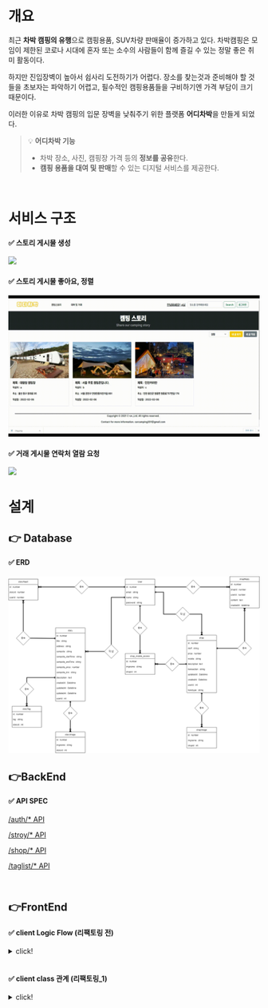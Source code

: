 # 개요

최근 **차박 캠핑의 유행**으로 캠핑용품, SUV차량 판매율이 증가하고 있다. 차박캠핑은 모임이 제한된 코로나 시대에 혼자 또는 소수의 사람들이 함께 즐길 수 있는 정말 좋은 취미 활동이다.

하지만 진입장벽이 높아서 쉽사리 도전하기가 어렵다. 장소를 찾는것과 준비해야 할 것들을 초보자는 파악하기 어렵고, 필수적인 캠핑용품들을 구비하기엔 가격 부담이 크기 때문이다.

이러한 이유로 차박 캠핑의 입문 장벽을 낮춰주기 위한 플랫폼 **어디차박**을 만들게 되었다.

> 💡 **어디차박 기능**
>
> - 차박 장소, 사진, 캠핑장 가격 등의 **정보를 공유**한다.
> - **캠핑 용품을 대여 및 판매**할 수 있는 디지털 서비스를 제공한다.

<br>

# 서비스 구조

#### ✅ 스토리 게시물 생성

<img src="./spec/image/스토리-생성.gif">

<br>

#### ✅ 스토리 게시물 좋아요, 정렬

<img src="./spec/image/하트_정렬.gif">

<br>

#### ✅ 거래 게시물 연락처 열람 요청

<img src="./spec/image/연락처열람.gif">

<br>

# 설계

## 👉 Database

#### ✅ ERD

<img src="./spec/erd.png">

<br>

## 👉BackEnd

#### ✅ API SPEC

[/auth/\* API](./spec/Backend/api/auth) <br>

[/stroy/\* API](./spec/Backend/api/story)<br>

[/shop/\* API](./spec/Backend/api/shop)<br>

[/taglist/\* API](./spec/Backend/api/taglist_API.md)

<br>

## 👉FrontEnd

#### ✅ client Logic Flow (리팩토링 전)

<details>
<summary>click!</summary>
<div markdown="1">

<img src="./spec/Frontend/frontend-LogicFlow.drawio.png">

</div>
</details>

<br>

#### ✅ client class 관계 (리팩토링\_1)

<details>
<summary>click!</summary>
<div markdown="1">

_(주입 클래스) → (주입받는 클래스)_

- **navigate**

  HttpClient, navbarAuthComponent → Navigator

- **login**

  HttpClient, LoginFormComponent, LoginStateComponent → Login

- **signup**

  HttpClient, JoinComponent → Join

- **shop.detail**

  HttpClient , ShopDataComponent, ShopReplyComponent → ShopDetail

- **story.detail**

  StroyHeart, StoryComponent → StoryDetail

</div>
</details>
